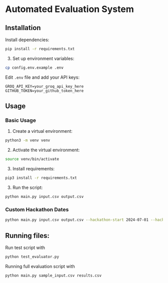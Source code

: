 # Automated Evaluation System

## Installation

Install dependencies:
```bash
pip install -r requirements.txt
```

3. Set up environment variables:
```bash
cp config.env.example .env
```

Edit `.env` file and add your API keys:
```
GROQ_API_KEY=your_groq_api_key_here
GITHUB_TOKEN=your_github_token_here
```

## Usage

### Basic Usage

1. Create a virtual environment: 
```bash
python3 -m venv venv 
```

2. Activate the virtual environment: 
```bash
source venv/bin/activate 
```

3. Install requirements: 
```bash
pip3 install -r requirements.txt   
```

3. Run the script: 
```bash
python main.py input.csv output.csv
```

### Custom Hackathon Dates

```bash
python main.py input.csv output.csv --hackathon-start 2024-07-01 --hackathon-end 2024-12-31
```

## Running files: 

Run test script with 
```bash
python test_evaluator.py
``` 

Running full evaluation script with 
```bash
python main.py sample_input.csv results.csv
``` 

